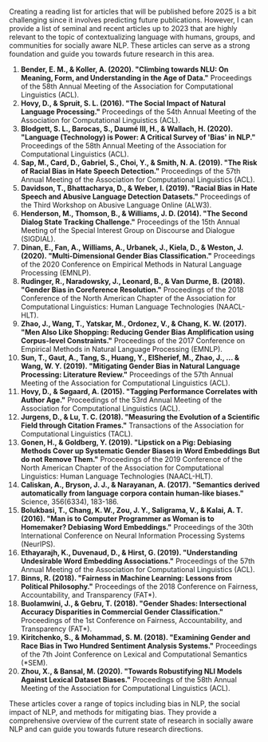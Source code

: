 Creating a reading list for articles that will be published before 2025 is a bit challenging since it involves predicting future publications. However, I can provide a list of seminal and recent articles up to 2023 that are highly relevant to the topic of contextualizing language with humans, groups, and communities for socially aware NLP. These articles can serve as a strong foundation and guide you towards future research in this area.

1. **Bender, E. M., & Koller, A. (2020). "Climbing towards NLU: On Meaning, Form, and Understanding in the Age of Data."** Proceedings of the 58th Annual Meeting of the Association for Computational Linguistics (ACL).
2. **Hovy, D., & Spruit, S. L. (2016). "The Social Impact of Natural Language Processing."** Proceedings of the 54th Annual Meeting of the Association for Computational Linguistics (ACL).
3. **Blodgett, S. L., Barocas, S., Daumé III, H., & Wallach, H. (2020). "Language (Technology) is Power: A Critical Survey of 'Bias' in NLP."** Proceedings of the 58th Annual Meeting of the Association for Computational Linguistics (ACL).
4. **Sap, M., Card, D., Gabriel, S., Choi, Y., & Smith, N. A. (2019). "The Risk of Racial Bias in Hate Speech Detection."** Proceedings of the 57th Annual Meeting of the Association for Computational Linguistics (ACL).
5. **Davidson, T., Bhattacharya, D., & Weber, I. (2019). "Racial Bias in Hate Speech and Abusive Language Detection Datasets."** Proceedings of the Third Workshop on Abusive Language Online (ALW3).
6. **Henderson, M., Thomson, B., & Williams, J. D. (2014). "The Second Dialog State Tracking Challenge."** Proceedings of the 15th Annual Meeting of the Special Interest Group on Discourse and Dialogue (SIGDIAL).
7. **Dinan, E., Fan, A., Williams, A., Urbanek, J., Kiela, D., & Weston, J. (2020). "Multi-Dimensional Gender Bias Classification."** Proceedings of the 2020 Conference on Empirical Methods in Natural Language Processing (EMNLP).
8. **Rudinger, R., Naradowsky, J., Leonard, B., & Van Durme, B. (2018). "Gender Bias in Coreference Resolution."** Proceedings of the 2018 Conference of the North American Chapter of the Association for Computational Linguistics: Human Language Technologies (NAACL-HLT).
9. **Zhao, J., Wang, T., Yatskar, M., Ordonez, V., & Chang, K. W. (2017). "Men Also Like Shopping: Reducing Gender Bias Amplification using Corpus-level Constraints."** Proceedings of the 2017 Conference on Empirical Methods in Natural Language Processing (EMNLP).
10. **Sun, T., Gaut, A., Tang, S., Huang, Y., ElSherief, M., Zhao, J., ... & Wang, W. Y. (2019). "Mitigating Gender Bias in Natural Language Processing: Literature Review."** Proceedings of the 57th Annual Meeting of the Association for Computational Linguistics (ACL).
11. **Hovy, D., & Søgaard, A. (2015). "Tagging Performance Correlates with Author Age."** Proceedings of the 53rd Annual Meeting of the Association for Computational Linguistics (ACL).
12. **Jurgens, D., & Lu, T. C. (2018). "Measuring the Evolution of a Scientific Field through Citation Frames."** Transactions of the Association for Computational Linguistics (TACL).
13. **Gonen, H., & Goldberg, Y. (2019). "Lipstick on a Pig: Debiasing Methods Cover up Systematic Gender Biases in Word Embeddings But do not Remove Them."** Proceedings of the 2019 Conference of the North American Chapter of the Association for Computational Linguistics: Human Language Technologies (NAACL-HLT).
14. **Caliskan, A., Bryson, J. J., & Narayanan, A. (2017). "Semantics derived automatically from language corpora contain human-like biases."** Science, 356(6334), 183-186.
15. **Bolukbasi, T., Chang, K. W., Zou, J. Y., Saligrama, V., & Kalai, A. T. (2016). "Man is to Computer Programmer as Woman is to Homemaker? Debiasing Word Embeddings."** Proceedings of the 30th International Conference on Neural Information Processing Systems (NeurIPS).
16. **Ethayarajh, K., Duvenaud, D., & Hirst, G. (2019). "Understanding Undesirable Word Embedding Associations."** Proceedings of the 57th Annual Meeting of the Association for Computational Linguistics (ACL).
17. **Binns, R. (2018). "Fairness in Machine Learning: Lessons from Political Philosophy."** Proceedings of the 2018 Conference on Fairness, Accountability, and Transparency (FAT*).
18. **Buolamwini, J., & Gebru, T. (2018). "Gender Shades: Intersectional Accuracy Disparities in Commercial Gender Classification."** Proceedings of the 1st Conference on Fairness, Accountability, and Transparency (FAT*).
19. **Kiritchenko, S., & Mohammad, S. M. (2018). "Examining Gender and Race Bias in Two Hundred Sentiment Analysis Systems."** Proceedings of the 7th Joint Conference on Lexical and Computational Semantics (*SEM).
20. **Zhou, X., & Bansal, M. (2020). "Towards Robustifying NLI Models Against Lexical Dataset Biases."** Proceedings of the 58th Annual Meeting of the Association for Computational Linguistics (ACL).

These articles cover a range of topics including bias in NLP, the social impact of NLP, and methods for mitigating bias. They provide a comprehensive overview of the current state of research in socially aware NLP and can guide you towards future research directions.